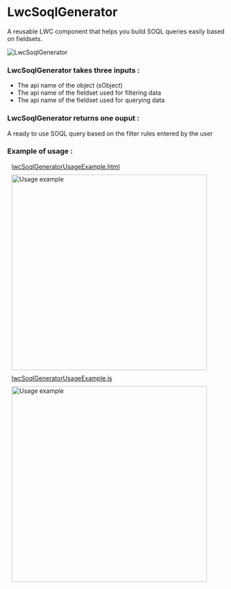 # LwcSoqlGenerator

A reusable LWC component that helps you build SOQL queries easily based on fieldsets.

<img src="https://i.ibb.co/2KfSg55/Lwc-Soql-Generator-Github.png" alt="LwcSoqlGenerator" />

<h3>LwcSoqlGenerator takes three inputs :</h3>
<ul>
<li> The api name of the object (sObject) </li>
<li> The api name of the fieldset used for filtering data </li>
<li> The api name of the fieldset used for querying data </li>
</ul>

<h3>LwcSoqlGenerator returns one ouput :</h3>
<p>A ready to use SOQL query based on the filter rules entered by the user</p>

<h3>Example of usage : </h3>
<a style="display:block;margin: 10px" href="https://github.com/loutfialiluch/LwcSoqlGenerator/blob/master/lwc/lwcSoqlGeneratorUsageExample/lwcSoqlGeneratorUsageExample.html">lwcSoqlGeneratorUsageExample.html</a>
<img src="https://i.ibb.co/9VYJL0r/Lwc-Soql-Generator-Usage-1.png" width="450" style="display:block;margin: 10px" alt="Usage example" />
<a style="display:block;margin: 10px" href="https://github.com/loutfialiluch/LwcSoqlGenerator/blob/master/lwc/lwcSoqlGeneratorUsageExample/lwcSoqlGeneratorUsageExample.js">lwcSoqlGeneratorUsageExample.js</a>
<img src="https://i.ibb.co/dggz88C/Lwc-Soql-Generator-Usage-2.png" width="450" style="display:block;margin: 10px" alt="Usage example" />

